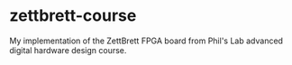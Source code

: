 # zettbrett-course
My implementation of the ZettBrett FPGA board from Phil's Lab advanced digital hardware design course.
